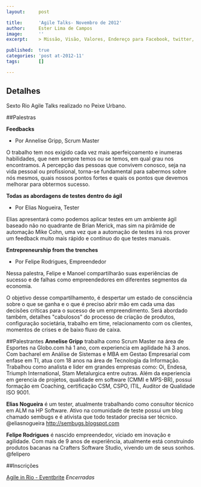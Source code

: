 ```yaml
---
layout:     post

title:      'Agile Talks- Novembro de 2012'
author:     Ester Lima de Campos
image:      ''
excerpt:    > Missão, Visão, Valores, Endereço para Facebook, twitter, grupo no google, etc.

published:  true
categories: 'post at-2012-11'
tags:       []

---
```


## Detalhes

Sexto Rio Agile Talks realizado no Peixe Urbano.

##Palestras

**Feedbacks**
- Por Annelise Gripp, Scrum Master

O trabalho tem nos exigido cada vez mais aperfeiçoamento e inumeras habilidades, que nem sempre temos ou se temos, em qual grau nos encontramos. A percepção das pessoas que convivem conosco, seja na vida pessoal ou profissional, torna-se fundamental para sabermos sobre nós mesmos, quais nossos pontos fortes e quais os pontos que devemos melhorar para obtermos sucesso.

**Todas as abordagens de testes dentro do ágil**
- Por Elias Nogueira, Tester

Elias apresentará como podemos aplicar testes em um ambiente ágil baseado não no quadrante de Brian Merick, mas sim na pirâmide de automação Mike Cohn, uma vez que a automação de testes irá nos prover um feedback muito mais rápido e contínuo do que testes manuais.

**Entrepreneurship from the trenches**
- Por Felipe Rodrigues, Empreendedor

Nessa palestra, Felipe e Manoel compartilharão suas experiências de sucesso e de falhas como empreendedores em diferentes segmentos da economia.

O objetivo desse compartilhamento, é despertar um estado de consciência sobre o que se ganha e o que é preciso abrir mão em cada uma das decisões críticas para o sucesso de um empreendimento.
Será abordado também, detalhes "cabulosos"  do processo de criação de produtos, configuração societária, trabalho em time,  relacionamento com os clientes, momentos de crises e de baixo fluxo de caixa.

##Palestrantes
**Annelise Gripp** trabalha como Scrum Master na área de Esportes na Globo.com há 1 ano, com experiencia em agilidade há 3 anos. Com bacharel em Análise de Sistemas e MBA em Gestao Empresarial com enfase em TI, atua com 18 anos na área de Tecnologia da Informação. Trabalhou como analista e lider em grandes empresas como: Oi, Endesa, Triumph International, Stam Metalurgica entre outras. Além da experiencia em gerencia de projetos, qualidade em software (CMMI e MPS-BR), possui formação em Coaching, certificação CSM, CSPO, ITIL, Auditor de Qualidade ISO 9001.

**Elias Nogueira** é um tester, atualmente trabalhando como consultor técnico em ALM na HP Software. Ativo na comunidade de teste possui um blog chamado sembugs e é ativista que todo testador precisa ser técnico.
@eliasnogueira
http://sembugs.blogspot.com

**Felipe Rodrigues** é nascido empreendedor, viciado em inovação e agilidade. Com mais de 9 anos de experiência, atualmente está construindo produtos bacanas na Crafters Software Studio, vivendo um de seus sonhos.
@felipero

##Inscrições

<a href="http://www.eventbrite.com/event/4544869828/eorg">Agile in Rio - Eventbrite</a> *Encerradas*
